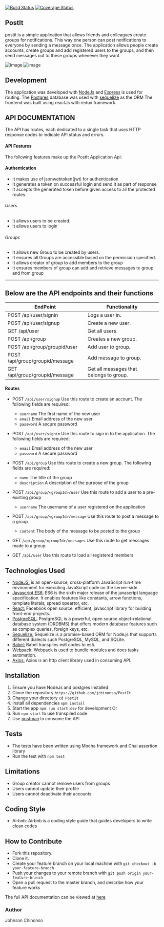[![Build Status](https://travis-ci.org/Jchinonso/PostIt.svg?branch=development)](https://travis-ci.org/Jchinonso/PostIt)
[![Coverage Status](https://coveralls.io/repos/github/Jchinonso/PostIt/badge.svg?branch=development)](https://coveralls.io/github/Jchinonso/PostIt?branch=development)
## PostIt

 postit is a simple application that allows friends and colleagues create groups for notifications. This way one person can post notifications to everyone by sending a message once. The application allows people create accounts, create groups and add registered users to the groups, and then send messages out to these groups whenever they want.
 
![image](https://user-images.githubusercontent.com/23220841/31301111-920a9d7e-aaef-11e7-8369-7f8f5ef04b33.png)
![image](https://user-images.githubusercontent.com/23220841/31301016-f3bb1a9a-aaee-11e7-854d-68c7bde5b9ac.png)

 

 Development
-------------
The application was developed with [NodeJs](http://nodejs.org) and [Express](http://expressjs.com) is used for routing. The [Postgres](http://postgresql.com) database was used with [sequelize](http://sequelizejs.com) as the ORM
The frontend was built using reactJs with redux framework.


API DOCUMENTATION
-----------------
The API has routes, each dedicated to a single task that uses HTTP response codes to indicate API status and errors.

#### API Features
The following features make up the PostIt Application Api:

#### Authentication
- It makes use of jsonwebtoken(jwt) for authentication
- It generates a token on successful login and send it as part of response
- It accepts the generated token before given access to all the protected routes

###### Users
- It allows users to be created.  
- It allows users to login  


###### Groups
- It allows new Group to be created by users.  
- It ensures all Groups are accessible based on the permission specified.  
- It allows creator of group to add members to the group
- It ensures members of group can add and retrieve messages to group and from group 


---

## Below are the API endpoints and their functions
EndPoint                       |   Functionality
------------------------------ |------------------------
POST /api/user/signin          |   Logs a user in.
POST /api/user/signup          |   Create a new user.            
GET /api/user                  |   Get all users.
POST /api/group                |   Creates a new group.
POST /api/group/groupid/user   |   Add user to group.
POST /api/group/groupid/message|   Add message to group.
GET /api/group/groupid/message |   Get all messages that belongs to group.

#### Routes
* POST `/api/user/signup` Use this route to create an account. The following fields are required:
  * `username` The first name of the new user
  * `email`     Email address of the new user
  * `password` A secure password

* POST `/api/user/signin` Use this route to sign in to the application. The following fields are required:
  * `email`     Email address of the new user
  * `password` A secure password

* POST `/api/group` Use this route to create a new group. The following fields are required:
  * `name`  The title of the group
  * `description`     A description of the purpose of the group

* POST `/api/group/<groupId>/user` Use this route to add a user to a pre-existing group
  * `username` The username of a user registered on the application
  

* POST `/api/group/<groupId>/message` Use this route to post a message to a group
  * `content` The body of the message to be posted to the group


* GET `/api/group/<groupId>/messages` Use this route to get messages made to a group
* GET `/api/user` Use this route to load all registered members 



Technologies Used
-----------------

* [NodeJS:](https://nodejs.org/en/) is an open-source, cross-platform JavaScript run-time environment for executing JavaScript code on the server-side.
* [Javascript ES6:](https://en.wikipedia.org/wiki/ECMAScript) ES6 is the sixth major release of the javascript language specification. It enables features like constants, arrow functions, template literals, spread opeartor, etc.
* [React:](https://facebook.github.io/react/tutorial/tutorial.html) Facebook open source, efficient, javascript library for building front-end projects.
* [PostgreSQL:](https://www.postgresql.org/) PostgreSQL is a powerful, open source object-relational database system (ORDBMS) that offers modern database features such as complex queries, foreign keys, etc.
* [Sequelize:](http://docs.sequelizejs.com/) Sequelize is a promise-based ORM for Node.js that supports different dialects such PostgreSQL, MySQL, and SQLite.
* [Babel:](https://babeljs.io/)  Babel transpiles es6 codes to es5.
* [Webpack:](https://webpack.github.io/docs/what-is-webpack.html) Webpack is used to bundle modules and does tasks automation.
* [Axios:](https://www.npmjs.com/package/axios) Axios is an http client library used in consuming API.

Installation
------------
1.  Ensure you have NodeJs and postgres installed
2.  Clone the repository `https://github.com/jchinonso/PostIt`
3.  Change your directory `cd PostIt`
4.  Install all dependencies `npm install`
5.  Start the app `npm run start:dev` for development Or
6.  Run `npm start` to use transpiled code
7.  Use [postman](https://www.getpostman.com/) to consume the API

Tests
-----
*  The tests have been written using Mocha framework and Chai assertion library
*  Run the test with `npm test`

Limitations
-----------
- Group creator cannot remove users from groups
- Users cannot update their profile
- Users cannot deactivate their accounts

Coding Style
------------
- Airbnb: Airbnb is a coding style guide that guides developers to write clean codes

How to Contribute
-----------------
- Fork this repository.
- Clone it.
- Create your feature branch on your local machine with ```git checkout -b your-feature-branch```
- Push your changes to your remote branch with ```git push origin your-feature-branch```
- Open a pull request to the master branch, and describe how your feature works

The full API documentation can be viewed at <a href="https://jchinonso.github.io/slate/" target="_blank">here</a>

### Author
Johnson Chinonso
